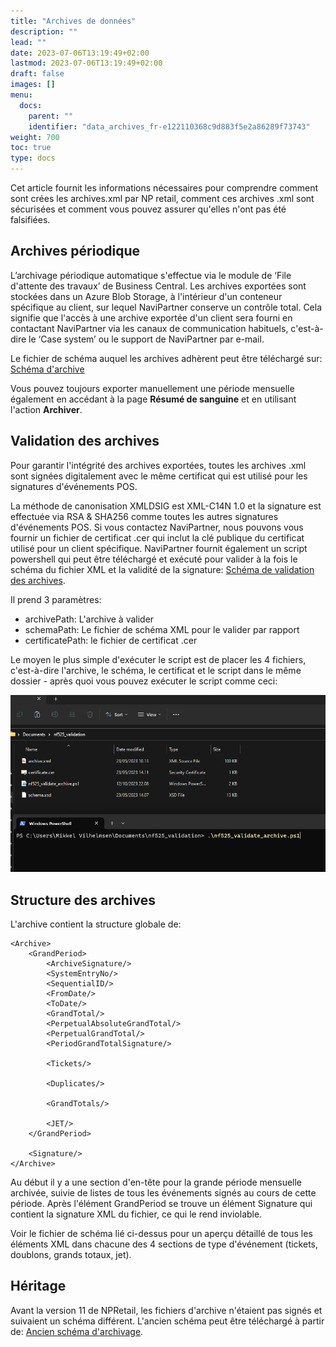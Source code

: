 ```yaml
---
title: "Archives de données"
description: ""
lead: ""
date: 2023-07-06T13:19:49+02:00
lastmod: 2023-07-06T13:19:49+02:00
draft: false
images: []
menu:
  docs:
    parent: ""
    identifier: "data_archives_fr-e122110368c9d883f5e2a86289f73743"
weight: 700
toc: true
type: docs
---
```


Cet article fournit les informations nécessaires pour comprendre comment sont crées  les archives.xml par NP retail, comment ces archives .xml sont sécurisées et comment vous pouvez assurer qu'elles n'ont pas été falsifiées.

## Archives périodique

L’archivage périodique automatique s'effectue via le module de ‘File d'attente des travaux’ de Business Central. Les archives exportées sont stockées dans un Azure Blob Storage, à l'intérieur d'un conteneur spécifique au client, sur lequel NaviPartner conserve un contrôle total. Cela signifie que l'accès à une archive exportée d'un client sera fourni en contactant NaviPartner via les canaux de communication habituels, c'est-à-dire le ‘Case system’ ou le support de NaviPartner par e-mail.

Le fichier de schéma auquel les archives adhèrent peut être téléchargé sur: [Schéma d'archive](nf525_schema.xsd)

Vous pouvez toujours exporter manuellement une période mensuelle également en accédant à la page **Résumé de sanguine** et en utilisant l'action **Archiver**.

## Validation des archives

Pour garantir l'intégrité des archives exportées, toutes les archives .xml sont signées digitalement avec le même certificat qui est utilisé pour  les signatures d'événements POS.

La méthode de canonisation XMLDSIG est XML-C14N 1.0 et la signature est effectuée via RSA & SHA256 comme toutes les autres signatures d'événements POS. Si vous contactez NaviPartner, nous pouvons vous fournir un fichier de certificat .cer qui inclut la clé publique du certificat utilisé pour un client spécifique. NaviPartner fournit également un script powershell qui peut être téléchargé et exécuté pour valider à la fois le schéma du fichier XML et la validité de la signature: [Schéma de validation des archives](nf525_validate_archive.ps1).

Il prend 3 paramètres:

- archivePath: L'archive à valider
- schemaPath: Le fichier de schéma XML pour le valider par rapport
- certificatePath: le fichier de certificat .cer

Le moyen le plus simple d'exécuter le script est de placer les 4 fichiers, c'est-à-dire l'archive, le schéma, le certificat et le script dans le même dossier - après quoi vous pouvez exécuter le script comme ceci: 

![Exécution du script](script_execution.png)

## Structure des archives

L'archive contient la structure globale de:
```
<Archive>
    <GrandPeriod>
        <ArchiveSignature/>
        <SystemEntryNo/>
        <SequentialID/>
        <FromDate/>
        <ToDate/>
        <GrandTotal/>
        <PerpetualAbsoluteGrandTotal/>
        <PerpetualGrandTotal/>
        <PeriodGrandTotalSignature/>

        <Tickets/>        

        <Duplicates/>        

        <GrandTotals/>        

        <JET/>        
    </GrandPeriod>

    <Signature/>    
</Archive>
```

Au début il y a  une section d'en-tête pour la grande période mensuelle archivée, suivie de listes de tous les événements signés au cours de cette période. Après l'élément GrandPeriod se trouve un élément Signature qui contient la signature XML du fichier, ce qui le rend inviolable.

Voir le fichier de schéma lié ci-dessus pour un aperçu détaillé de tous les éléments XML dans chacune des 4 sections de type d'événement (tickets, doublons, grands totaux, jet).

## Héritage

Avant la version 11 de NPRetail, les fichiers d'archive n'étaient pas signés et suivaient un schéma différent. L'ancien schéma peut être téléchargé à partir de: [Ancien schéma d'archivage](nf525_schema_old.xsd).

